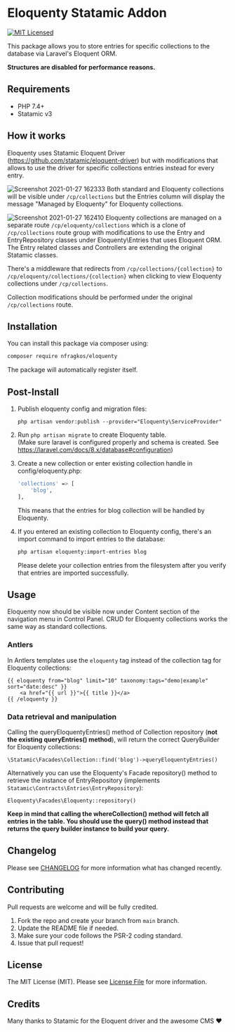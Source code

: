 # Eloquenty Statamic Addon

[![MIT Licensed](https://img.shields.io/badge/license-MIT-brightgreen.svg?style=flat-square)](LICENSE.md)  

This package allows you to store entries for specific collections to the database via Laravel's Eloquent ORM.

**Structures are disabled for performance reasons.**

## Requirements

- PHP 7.4+
- Statamic v3

## How it works

Eloquenty uses Statamic Eloquent Driver (https://github.com/statamic/eloquent-driver) but with modifications that allows to use the 
driver for specific collections entries instead for every entry. 

![Screenshot 2021-01-27 162333](https://user-images.githubusercontent.com/11143495/106163609-09a72300-6192-11eb-9d04-8b67a405eb33.png)
Both standard and Eloquenty collections will be visible under `/cp/collections` but the Entries column will display the message 
"Managed by Eloquenty" for Eloquenty collections.

![Screenshot 2021-01-27 162410](https://user-images.githubusercontent.com/11143495/106163445-d82e5780-6191-11eb-84ad-7c9207e8baf8.png)
Eloquenty collections are managed on a separate route `/cp/eloquenty/collections` which is a clone of `/cp/collections` route group 
with modifications to use the Entry and EntryRepository classes under Eloquenty\Entries that uses Eloquent ORM. The Entry related 
classes and Controllers are extending the original Statamic classes.

There's a middleware that redirects from `/cp/collections/{collection}` to `/cp/eloquenty/collections/{collection}` when clicking to 
view Eloquenty collections under `/cp/collections`.

Collection modifications should be performed under the original `/cp/collections` route.



## Installation

You can install this package via composer using:

```bash
composer require nfragkos/eloquenty
```

The package will automatically register itself.

## Post-Install

1. Publish eloquenty config and migration files:

    `php artisan vendor:publish --provider="Eloquenty\ServiceProvider"`


2. Run `php artisan migrate` to create Eloquenty table.  
   (Make sure laravel is configured properly and schema is created. See https://laravel.com/docs/8.x/database#configuration)  


3. Create a new collection or enter existing collection handle in config/eloquenty.php:
    
    ```bash
    'collections' => [
        'blog',
    ],
    ```

    This means that the entries for blog collection will be handled by Eloquenty.


4. If you entered an existing collection to Eloquenty config, there's an import command to import entries to the database:

    ```bash
    php artisan eloquenty:import-entries blog
    ```

   Please delete your collection entries from the filesystem after you verify that entries are imported successfully.

## Usage

Eloquenty now should be visible now under Content section of the navigation menu in Control Panel. CRUD for Eloquenty collections works
the same way as standard collections. 

### Antlers

In Antlers templates use the `eloquenty` tag instead of the collection tag for Eloquenty collections:

```
{{ eloquenty from="blog" limit="10" taxonomy:tags="demo|example" sort="date:desc" }}
    <a href="{{ url }}">{{ title }}</a>
{{ /eloquenty }}
```

### Data retrieval and manipulation

Calling the queryEloquentyEntries() method of Collection repository (**not the existing queryEntries() method**), will return the 
correct QueryBuilder for Eloquenty collections:
```
\Statamic\Facades\Collection::find('blog')->queryEloquentyEntries()
```
Alternatively you can use the Eloquenty's Facade repository() method to retrieve the instance of EntryRepository 
(implements `Statamic\Contracts\Entries\EntryRepository`):
```
Eloquenty\Facades\Eloquenty::repository()
```
**Keep in mind that calling the whereCollection() method will fetch all entries in the table. You should use the query() method 
instead that returns the query builder instance to build your query.**

## Changelog

Please see [CHANGELOG](CHANGELOG.md) for more information what has changed recently.

## Contributing

Pull requests are welcome and will be fully credited.

1. Fork the repo and create your branch from `main` branch.
3. Update the README file if needed.
5. Make sure your code follows the PSR-2 coding standard.
6. Issue that pull request!

## License

The MIT License (MIT). Please see [License File](LICENSE) for more information.

## Credits
Many thanks to Statamic for the Eloquent driver and the awesome CMS :heart:
